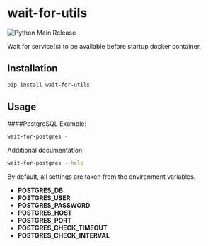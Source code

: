 # wait-for-utils
![Python Main Release](https://github.com/mtizima/wait-for-utils/workflows/Python%20Main%20Release/badge.svg)

Wait for service(s) to be available before startup docker container.

## Installation
```bash
pip install wait-for-utils
```

## Usage


####PostgreSQL
Example:
```bash
wait-for-postgres -
```
Additional documentation:
```bash
wait-for-postgres --help
```

By default, all settings are taken from the environment variables.
* **POSTGRES_DB**
* **POSTGRES_USER**
* **POSTGRES_PASSWORD**
* **POSTGRES_HOST**
* **POSTGRES_PORT** 
* **POSTGRES_CHECK_TIMEOUT**
* **POSTGRES_CHECK_INTERVAL**